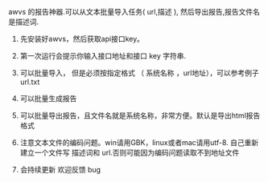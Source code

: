 awvs 的报告神器.可以从文本批量导入任务( url,描述 ), 然后导出报告,报告文件名是描述词.



1. 先安装好awvs，然后获取api接口key。 

2. 第一次运行会提示你输入接口地址和接口 key 字符串. 

3. 可以批量导入， 但是必须按指定格式 （ 系统名称  ，url地址），可以参考例子url.txt

4. 可以批量生成报告

5. 可以批量导出报告，且文件名就是系统名称，非常方便。默认是导出html报告格式

6. 注意文本文件的编码问题。win请用GBK，linux或者mac请用utf-8. 自己重新建立一个文件写 描述词和 url.否则可能因为编码问题读取不到地址文件

7. 会持续更新 欢迎反馈 bug
